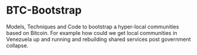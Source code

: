 # BTC-Bootstrap
Models, Techniques and Code to bootstrap a hyper-local communities based on Bitcoin. For example how could we get local communities in Venezuela up and running and rebuilding shared services post government collapse.
